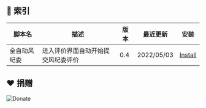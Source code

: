 ## 📌 索引

| 脚本名       | 描述                               | 版本 | 最近更新   | 安装                                                         |
| ------------ | ---------------------------------- | ---- | ---------- | ------------------------------------------------------------ |
| 全自动风纪委 | 进入评价界面自动开始提交风纪委评价 | 0.4  | 2022/05/03 | [Install](https://cdn.jsdelivr.net/gh/ZiuChen/userscript@main/scripts/bili-auto-judgement.user.js) |

## ❤ 捐赠

![Donate](https://cdn.jsdelivr.net/gh/ZiuChen/NO-FLASH-Upload@master/doc/img/Buy%20me%20a%20coffee.png)

